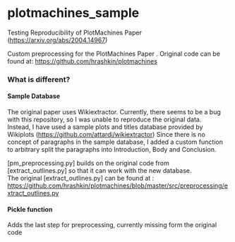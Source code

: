 # plotmachines_sample
Testing Reproducibility of PlotMachines Paper (https://arxiv.org/abs/2004.14967)

Custom preprocessing for the PlotMachines Paper . Original code can be found at: https://github.com/hrashkin/plotmachines  

### What is different?  

#### Sample Database
The original paper uses Wikiextractor. Currently, there seems to be a bug with this repository, so I was unable to reproduce the original data.  
Instead, I have used a sample plots and titles database provided by Wikiplots (https://github.com/attardi/wikiextractor)
Since there is no concept of paragraphs in the sample database, I added a custom function to arbitrary split the paragraphs into Introduction, Body and Conclusion. 

[pm_preprocessing.py] builds on the original code from [extract_outlines.py] so that it can work with the new database.  
The original [extract_outlines.py] can be found at : https://github.com/hrashkin/plotmachines/blob/master/src/preprocessing/extract_outlines.py  

#### Pickle function
Adds the last step for preprocessing, currently missing form the original code
